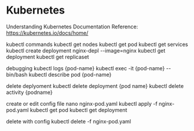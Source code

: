# Kubernetes
Understanding Kubernetes
Documentation Reference: https://kubernetes.io/docs/home/

kubectl commands
kubectl get nodes
kubectl get pod
kubectl get services
kubectl create deployment nginx-depl --image=nginx
kubectl get deployment
kubectl get replicaset

debugging
kubectl logs {pod-name}
kubectl exec -it {pod-name} -- bin/bash
kubectl describe pod {pod-name}

delete deplyoment
kubectl delete deployment {pod name}
kubectl delete activity {podname}

create or edit config file
nano nginx-pod.yaml
kubectl apply -f nginx-pod.yaml
kubectl get pod
kubectl get deployment

delete with config
kubectl delete -f nginx-pod.yaml
